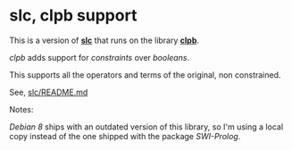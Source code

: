 # slc, clpb support
This is a version of [**slc**](https://github.com/j2e2/slc) that runs on the library [**clpb**](http://www.swi-prolog.org/pldoc/man?section=clpb).

*clpb* adds support for *constraints* over *booleans*.

This supports all the operators and terms of the original, non constrained.

See, [slc/README.md](https://github.com/j2e2/slc/blob/master/README.md)

Notes:
   
   *Debian 8* ships with an outdated version of this library, so I'm using a local copy instead of the one shipped with the package *SWI-Prolog*.
